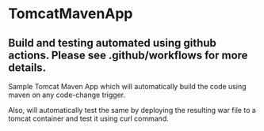 # TomcatMavenApp

## Build and testing automated using github actions. Please see .github/workflows for more details.

Sample Tomcat Maven App which will automatically build the code using maven on any code-change trigger.

Also, will automatically test the same by deploying the resulting war file to a tomcat container and test it using curl command. 
